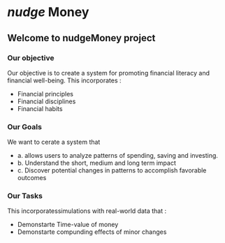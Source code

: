 # _nudge_ Money
## Welcome to nudgeMoney project


### Our objective

Our objective is to create a system for promoting financial literacy and financial well-being. 
This incorporates :
- Financial principles  
- Financial disciplines
- Financial habits

### Our Goals

We want to cerate a system that 
 - a. allows users to analyze patterns of spending, saving and investing. 
 - b. Understand the short, medium and long term impact
 - c. Discover potential changes in patterns to accomplish favorable outcomes

### Our Tasks
This incorporatessimulations with real-world data that  :
 - Demonstarte Time-value of money
 - Demonstarte compunding effects of minor changes

